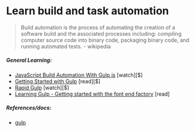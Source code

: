# Learn build and task automation

> Build automation is the process of automating the creation of a software build and the associated processes including: compiling computer source code into binary code, packaging binary code, and running automated tests. - wikipedia

##### General Learning:

* [JavaScript Build Automation With Gulp.js](http://www.pluralsight.com/courses/javascript-build-automation-gulpjs) [watch][$]
* [Getting Started with Gulp](https://www.packtpub.com/web-development/getting-started-gulp) [read][$]
* [Rapid Gulp](https://www.packtpub.com/web-development/rapid-gulp-video) [watch][$]
* [Learning Gulp - Getting started with the font end factory](http://hmphry.com/gulp) [read]

##### References/docs:

* [gulp](https://github.com/gulpjs/gulp/blob/master/docs/getting-started.md)





















 






